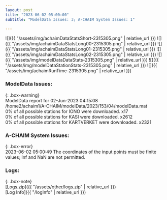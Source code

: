 ```yaml
---
layout: post
title: "2023-06-02 05:00:00"
subtitle: "ModelData Issues: 3; A-CHAIM System Issues: 1"

---
```


![]({{ "/assets/img/achaimDataStatsShort-2315305.png" | relative_url }})
![]({{ "/assets/img/achaimDataStatsLong00-2315305.png" | relative_url }})
![]({{ "/assets/img/achaimDataStatsLong01-2315305.png" | relative_url }})
![]({{ "/assets/img/achaimDataStatsLong02-2315305.png" | relative_url }})
![]({{ "/assets/img/modelDataDataStats-2315305.png" | relative_url }})
![]({{ "/assets/img/modelDataStationStats-2315305.png" | relative_url }})
![]({{ "/assets/img/achaimRunTime-2315305.png" | relative_url }})


### ModelData Issues:  
  
{: .box-warning}  
 ModelData report for 02-Jun-2023 04:15:08   
 /home2/achaim1/A-CHAIM/modelData/2023/153/04/modelData.mat   
 0% of all possible stations for IONO were downloaded. x17   
 0% of all possible stations for KASI were downloaded. x2612   
 0% of all possible stations for KARTVERKET were downloaded. x2321   
  
### A-CHAIM System Issues:  
  
{: .box-error}  
2023-06-02 05:00:49 The coordinates of the input points must be finite values; Inf and NaN are not permitted.  

### Logs:  
  
{: .box-note}  
[Logs.zip]({{ "/assets/other/logs.zip" | relative_url }})  
[Log Info]({{ "/logInfo" | relative_url }})  

